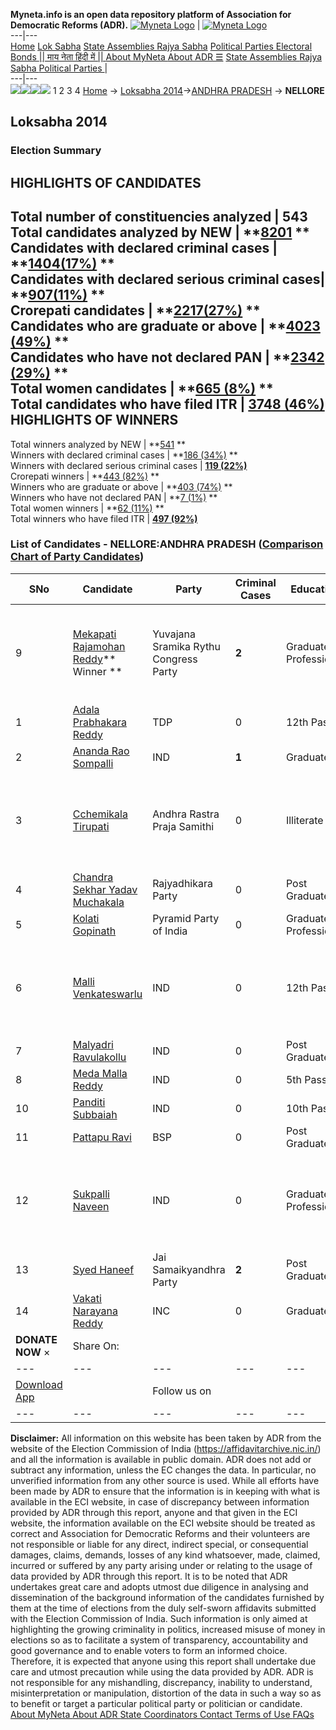 **Myneta.info is an open data repository platform of Association for Democratic Reforms (ADR).**
[![Myneta Logo](https://www.myneta.info/lib/img/myneta-logo.png)](https://www.myneta.info/) | [![Myneta Logo](https://www.myneta.info/lib/img/adr-logo.png)](https://adrindia.org)  
---|---  
[Home](https://www.myneta.info/) [Lok Sabha](https://www.myneta.info/#ls "Lok Sabha") [ State Assemblies ](https://www.myneta.info/#sa "State Assemblies") [Rajya Sabha](https://www.myneta.info/#rs "Rajya Sabha") [Political Parties ](https://www.myneta.info/party "Political Parties") [ Electoral Bonds ](https://www.myneta.info/electoral_bonds "Electoral Bonds") [ || माय नेता हिंदी में || ](https://translate.google.co.in/translate?prev=hp&hl=en&js=y&u=www.myneta.info&sl=en&tl=hi&history_state0=) [ About MyNeta ](https://adrindia.org/content/about-myneta) [ About ADR ](https://adrindia.org/about-adr/who-we-are) [☰](javascript:void\(0\))
[ State Assemblies ](https://www.myneta.info/#sa "State Assemblies") [ Rajya Sabha ](https://www.myneta.info/#rs "Rajya Sabha") [ Political Parties ](https://www.myneta.info/party "Political Parties")
|   
---|---  
![](https://www.myneta.info/lib/img/banner/banner-1.png)![](https://www.myneta.info/lib/img/banner/banner-2.png)![](https://www.myneta.info/lib/img/banner/banner-3.png)![](https://www.myneta.info/lib/img/banner/banner-4.png)
1  2  3  4 
[Home](https://www.myneta.info/) → [Loksabha 2014](https://www.myneta.info/ls2014/)→[ANDHRA PRADESH](https://www.myneta.info/ls2014/index.php?action=show_constituencies&state_id=1) → **NELLORE**
### 
## Loksabha 2014
###  Election Summary 
HIGHLIGHTS OF CANDIDATES  
---  
Total number of constituencies analyzed |  543   
Total candidates analyzed by NEW | **[8201](https://www.myneta.info/ls2014/index.php?action=summary&subAction=candidates_analyzed&sort=candidate#summary) **  
Candidates with declared criminal cases | **[1404(17%)](https://www.myneta.info/ls2014/index.php?action=summary&subAction=crime&sort=candidate#summary) **  
Candidates with declared serious criminal cases| **[907(11%)](https://www.myneta.info/ls2014/index.php?action=summary&subAction=serious_crime&sort=candidate#summary) **  
Crorepati candidates | **[2217(27%)](https://www.myneta.info/ls2014/index.php?action=summary&subAction=crorepati&sort=candidate#summary) **  
Candidates who are graduate or above | **[4023 (49%)](https://www.myneta.info/ls2014/index.php?action=summary&subAction=education&sort=candidate#summary) **  
Candidates who have not declared PAN | **[2342 (29%)](https://www.myneta.info/ls2014/index.php?action=summary&subAction=without_pan&sort=candidate#summary) **  
Total women candidates | **[665 (8%)](https://www.myneta.info/ls2014/index.php?action=summary&subAction=women_candidate&sort=candidate#summary) **  
Total candidates who have filed ITR | [**3748 (46%)**](https://www.myneta.info/ls2014/index.php?action=summary&subAction=filed_itr&sort=candidate#summary)  
HIGHLIGHTS OF WINNERS  
---  
Total winners analyzed by NEW | **[541](https://www.myneta.info/ls2014/index.php?action=summary&subAction=winner_analyzed&sort=candidate#summary) **  
Winners with declared criminal cases | **[186 (34%)](https://www.myneta.info/ls2014/index.php?action=summary&subAction=winner_crime&sort=candidate#summary) **  
Winners with declared serious criminal cases | **[119 (22%)](https://www.myneta.info/ls2014/index.php?action=summary&subAction=winner_serious_crime&sort=candidate#summary)**  
Crorepati winners | **[443 (82%)](https://www.myneta.info/ls2014/index.php?action=summary&subAction=winner_crorepati&sort=candidate#summary) **  
Winners who are graduate or above | **[403 (74%)](https://www.myneta.info/ls2014/index.php?action=summary&subAction=winner_education&sort=candidate#summary) **  
Winners who have not declared PAN | **[7 (1%)](https://www.myneta.info/ls2014/index.php?action=summary&subAction=winner_without_pan&sort=candidate#summary) **  
Total women winners | **[62 (11%)](https://www.myneta.info/ls2014/index.php?action=summary&subAction=winner_women&sort=candidate#summary) **  
Total winners who have filed ITR | [**497 (92%)**](https://www.myneta.info/ls2014/index.php?action=summary&subAction=winner_filed_itr&sort=candidate#summary)  
### List of Candidates - NELLORE:ANDHRA PRADESH ([Comparison Chart of Party Candidates](https://www.myneta.info/ls2014/comparisonchart.php?constituency_id=158))
SNo | Candidate| Party| Criminal Cases| Education| Age| Total Assets| Liabilities  
---|---|---|---|---|---|---|---  
9  | [Mekapati Rajamohan Reddy](https://www.myneta.info/ls2014/candidate.php?candidate_id=8343)** Winner ** | Yuvajana Sramika Rythu Congress Party | **2** | Graduate Professional| 69 | ![](https://myneta.info/image_v2.php?myneta_folder=ls2014&candidate_id=8343&col=ta) | ![](https://myneta.info/image_v2.php?myneta_folder=ls2014&candidate_id=8343&col=lia)  
1  | [Adala Prabhakara Reddy](https://www.myneta.info/ls2014/candidate.php?candidate_id=8221) | TDP | 0 | 12th Pass| 64 | Rs 1,28,25,85,640 ~ 128 Crore+ | Rs 13,16,46,350 ~ 13 Crore+  
2  | [Ananda Rao Sompalli](https://www.myneta.info/ls2014/candidate.php?candidate_id=9070) | IND | **1** | Graduate| 52 | Rs 78,13,000 ~ 78 Lacs+ | Rs 0 ~   
3  | [Cchemikala Tirupati](https://www.myneta.info/ls2014/candidate.php?candidate_id=9078) | Andhra Rastra Praja Samithi | 0 | Illiterate| 43 | ![](https://myneta.info/image_v2.php?myneta_folder=ls2014&candidate_id=9078&col=ta) | ![](https://myneta.info/image_v2.php?myneta_folder=ls2014&candidate_id=9078&col=lia)  
4  | [Chandra Sekhar Yadav Muchakala](https://www.myneta.info/ls2014/candidate.php?candidate_id=8220) | Rajyadhikara Party | 0 | Post Graduate| 45 | Rs 7,50,000 ~ 7 Lacs+ | Rs 0 ~   
5  | [Kolati Gopinath](https://www.myneta.info/ls2014/candidate.php?candidate_id=8342) | Pyramid Party of India | 0 | Graduate Professional| 33 | Rs 22,72,624 ~ 22 Lacs+ | Rs 0 ~   
6  | [Malli Venkateswarlu](https://www.myneta.info/ls2014/candidate.php?candidate_id=9077) | IND | 0 | 12th Pass| 39 | ![](https://myneta.info/image_v2.php?myneta_folder=ls2014&candidate_id=9077&col=ta) | ![](https://myneta.info/image_v2.php?myneta_folder=ls2014&candidate_id=9077&col=lia)  
7  | [Malyadri Ravulakollu](https://www.myneta.info/ls2014/candidate.php?candidate_id=9071) | IND | 0 | Post Graduate| 31 | Rs 500 ~ 5 Hund+ | Rs 0 ~   
8  | [Meda Malla Reddy](https://www.myneta.info/ls2014/candidate.php?candidate_id=8341) | IND | 0 | 5th Pass| 63 | Rs 13,82,000 ~ 13 Lacs+ | Rs 0 ~   
10  | [Panditi Subbaiah](https://www.myneta.info/ls2014/candidate.php?candidate_id=9075) | IND | 0 | 10th Pass| 42 | Rs 1,35,000 ~ 1 Lacs+ | Rs 0 ~   
11  | [Pattapu Ravi](https://www.myneta.info/ls2014/candidate.php?candidate_id=8340) | BSP | 0 | Post Graduate| 56 | Rs 1,14,00,123 ~ 1 Crore+ | Rs 17,25,000 ~ 17 Lacs+  
12  | [Sukpalli Naveen](https://www.myneta.info/ls2014/candidate.php?candidate_id=9074) | IND | 0 | Graduate Professional| 27 | ![](https://myneta.info/image_v2.php?myneta_folder=ls2014&candidate_id=9074&col=ta) | ![](https://myneta.info/image_v2.php?myneta_folder=ls2014&candidate_id=9074&col=lia)  
13  | [Syed Haneef](https://www.myneta.info/ls2014/candidate.php?candidate_id=9072) | Jai Samaikyandhra Party | **2** | Post Graduate| 43 | Rs 4,80,73,859 ~ 4 Crore+ | Rs 45,39,500 ~ 45 Lacs+  
14  | [Vakati Narayana Reddy](https://www.myneta.info/ls2014/candidate.php?candidate_id=8967) | INC | 0 | Graduate| 51 | Rs 2,51,38,66,365 ~ 251 Crore+ | Rs 45,93,22,369 ~ 45 Crore+  
|  **DONATE NOW** × |  Share On:  | [](https://api.whatsapp.com/send?text=https%3A%2F%2Fmyneta.info%2Fpunjab2022%2Findex.php%3Faction%3Dshow_constituencies%26state_id%3D19) | [](https://www.facebook.com/sharer/sharer.php?u=https%3A%2F%2Fmyneta.info%2Fpunjab2022%2Findex.php%3Faction%3Dshow_constituencies%26state_id%3D19) | [](https://twitter.com/share?url=https%3A%2F%2Fmyneta.info%2Fpunjab2022%2Findex.php%3Faction%3Dshow_constituencies%26state_id%3D19)  
---|---|---|---|---  
| [ Download App ](https://play.google.com/store/apps/details?id=com.webrosoft.myneta1&pcampaignid=pcampaignidMKT-Other-global-all-co-prtnr-py-PartBadge-Mar2515-1) | [](https://play.google.com/store/apps/details?id=com.webrosoft.myneta1&pcampaignid=pcampaignidMKT-Other-global-all-co-prtnr-py-PartBadge-Mar2515-1) |  Follow us on  | [](https://www.facebook.com/adrindia.org/) | [](https://twitter.com/adrspeaks) | [](https://groups.google.com/g/national-election-watch?hl=en&pli=1) | [](https://www.instagram.com/adrspeaks/) | [](https://www.youtube.com/user/adrspeaks) | [](https://sharechat.com/profile/adrspeaks)  
---|---|---|---|---|---|---|---|---  
**Disclaimer:** All information on this website has been taken by ADR from the website of the Election Commission of India (https://affidavitarchive.nic.in/) and all the information is available in public domain. ADR does not add or subtract any information, unless the EC changes the data. In particular, no unverified information from any other source is used. While all efforts have been made by ADR to ensure that the information is in keeping with what is available in the ECI website, in case of discrepancy between information provided by ADR through this report, anyone and that given in the ECI website, the information available on the ECI website should be treated as correct and Association for Democratic Reforms and their volunteers are not responsible or liable for any direct, indirect special, or consequential damages, claims, demands, losses of any kind whatsoever, made, claimed, incurred or suffered by any party arising under or relating to the usage of data provided by ADR through this report. It is to be noted that ADR undertakes great care and adopts utmost due diligence in analysing and dissemination of the background information of the candidates furnished by them at the time of elections from the duly self-sworn affidavits submitted with the Election Commission of India. Such information is only aimed at highlighting the growing criminality in politics, increased misuse of money in elections so as to facilitate a system of transparency, accountability and good governance and to enable voters to form an informed choice. Therefore, it is expected that anyone using this report shall undertake due care and utmost precaution while using the data provided by ADR. ADR is not responsible for any mishandling, discrepancy, inability to understand, misinterpretation or manipulation, distortion of the data in such a way so as to benefit or target a particular political party or politician or candidate. 
[ About MyNeta ](https://adrindia.org/content/about-myneta) [ About ADR ](https://adrindia.org/about-adr/who-we-are) [ State Coordinators ](https://adrindia.org/about-adr/state-coordinators) [ Contact ](https://adrindia.org/contact-us) [ Terms of Use ](https://adrindia.org/content/adr-terms-use) [ FAQs ](https://adrindia.org/content/faqs)
